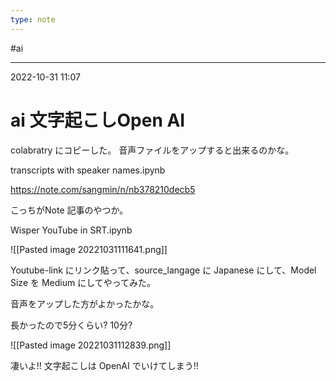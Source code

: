 ```yaml
---
type: note
---
```


#ai

---
2022-10-31  11:07

# ai  文字起こしOpen AI

colabratry にコピーした。
音声ファイルをアップすると出来るのかな。

transcripts with speaker names.ipynb 

https://note.com/sangmin/n/nb378210decb5

こっちがNote  記事のやつか。

Wisper YouTube in SRT.ipynb

![[Pasted image 20221031111641.png]]

Youtube-link にリンク貼って、source_langage に Japanese にして、Model Size を Medium にしてやってみた。

音声をアップした方がよかったかな。

長かったので5分くらい? 10分?

![[Pasted image 20221031112839.png]]


凄いよ!! 文字起こしは OpenAI でいけてしまう!!


